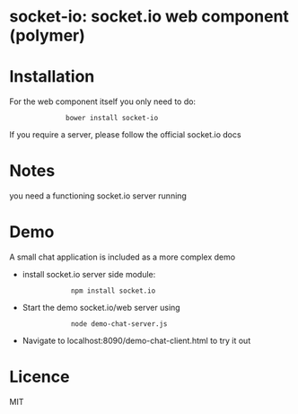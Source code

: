 socket-io: socket.io web component (polymer)
==========================================

Installation
============
For the web component itself you only need to do:

                  bower install socket-io


If you require a server, please follow the official socket.io docs


Notes
=====
you need a functioning socket.io server running

Demo
====
A small chat application is included as a more complex demo

- install socket.io server side module:


                  npm install socket.io
                  

- Start the demo socket.io/web server using


                  node demo-chat-server.js
                  

- Navigate to localhost:8090/demo-chat-client.html to try it out

Licence
=======
MIT
